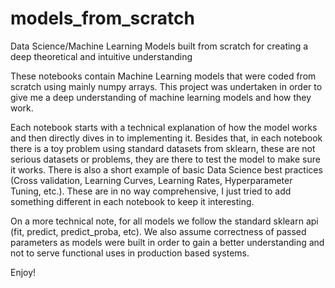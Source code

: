 # models_from_scratch
Data Science/Machine Learning Models built from scratch for creating a deep theoretical and intuitive understanding

These notebooks contain Machine Learning models that were coded from scratch using mainly numpy arrays. This project was undertaken in order to give me a deep understanding of machine learning models and how they work. 

Each notebook starts with a technical explanation of how the model works and then directly dives in to implementing it. Besides that, in each notebook there is a toy problem using standard datasets from sklearn, these are not serious datasets or problems, they are there to test the model to make sure it works. There is also a short example of basic Data Science best practices (Cross validation, Learning Curves, Learning Rates, Hyperparameter Tuning, etc.). These are in no way comprehensive, I just tried to add something different in each notebook to keep it interesting.

On a more technical note, for all models we follow the standard sklearn api (fit, predict, predict_proba, etc). We also assume correctness of passed parameters as models were built in order to gain a better understanding and not to serve functional uses in production based systems. 

Enjoy!
